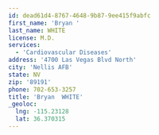 ```yaml
---
id: dead61d4-8767-4648-9b87-9ee415f9abfc
first_name: 'Bryan '
last_name: WHITE
license: M.D.
services:
  - 'Cardiovascular Diseases'
address: '4700 Las Vegas Blvd North'
city: 'Nellis AFB'
state: NV
zip: '89191'
phone: 702-653-3257
title: 'Bryan  WHITE'
_geoloc:
  lng: -115.23128
  lat: 36.370315
---
```

